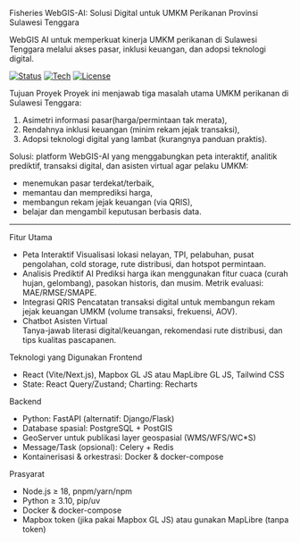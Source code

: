 Fisheries WebGIS-AI: Solusi Digital untuk UMKM Perikanan Provinsi Sulawesi Tenggara

WebGIS AI untuk memperkuat kinerja UMKM perikanan di Sulawesi Tenggara melalui akses pasar, inklusi keuangan, dan adopsi teknologi digital.

[![Status](https://img.shields.io/badge/status-active-brightgreen.svg)](#)
[![Tech](https://img.shields.io/badge/stack-React-FastAPI-PostGIS-GeoServer-blue.svg)](#)
[![License](https://img.shields.io/badge/license-MIT-lightgrey.svg)](#)

Tujuan Proyek
Proyek ini menjawab tiga masalah utama UMKM perikanan di Sulawesi Tenggara:
1) Asimetri informasi pasar(harga/permintaan tak merata),
2) Rendahnya inklusi keuangan (minim rekam jejak transaksi),
3) Adopsi teknologi digital yang lambat (kurangnya panduan praktis).

Solusi: platform WebGIS-AI yang menggabungkan peta interaktif, analitik prediktif, transaksi digital, dan asisten virtual agar pelaku UMKM:
- menemukan pasar terdekat/terbaik,
- memantau dan memprediksi harga,
- membangun rekam jejak keuangan (via QRIS),
- belajar dan mengambil keputusan berbasis data.

---

Fitur Utama
- Peta Interaktif 
  Visualisasi lokasi nelayan, TPI, pelabuhan, pusat pengolahan, cold storage, rute distribusi, dan hotspot permintaan.
- Analisis Prediktif AI 
  Prediksi harga ikan menggunakan fitur cuaca (curah hujan, gelombang), pasokan historis, dan musim. Metrik evaluasi: MAE/RMSE/SMAPE.
- Integrasi QRIS
  Pencatatan transaksi digital untuk membangun rekam jejak keuangan UMKM (volume transaksi, frekuensi, AOV).
- Chatbot Asisten Virtual  
  Tanya-jawab literasi digital/keuangan, rekomendasi rute distribusi, dan tips kualitas pascapanen.

Teknologi yang Digunakan
Frontend
- React (Vite/Next.js), Mapbox GL JS atau MapLibre GL JS, Tailwind CSS
- State: React Query/Zustand; Charting: Recharts

Backend
- Python: FastAPI (alternatif: Django/Flask)
- Database spasial: PostgreSQL + PostGIS
- GeoServer untuk publikasi layer geospasial (WMS/WFS/WC*S)
- Message/Task (opsional): Celery + Redis
- Kontainerisasi & orkestrasi: Docker & docker-compose

Prasyarat
- Node.js ≥ 18, pnpm/yarn/npm
- Python ≥ 3.10, pip/uv
- Docker & docker-compose
- Mapbox token (jika pakai Mapbox GL JS) atau gunakan MapLibre (tanpa token)

